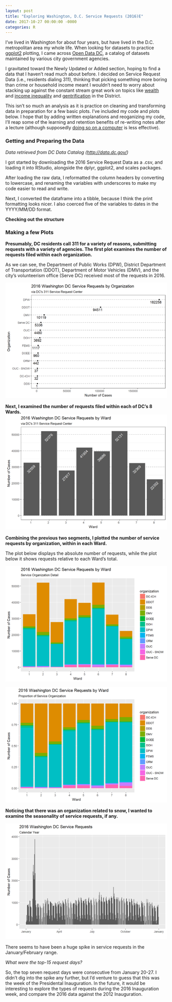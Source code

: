 ```yaml
---
layout: post
title: "Exploring Washington, D.C. Service Requests (2016)E"
date: 2017-10-27 00:00:00 -0000
categories: R
---
```


I’ve lived in Washington for about four years, but have lived in the D.C. metropolitan area my whole life. When looking for datasets to practice [ggplot2](http://ggplot2.org/) plotting, I came across [Open Data DC](http://opendata.dc.gov/), a catalog of datasets maintained by various city government agencies.

I gravitated toward the Newly Updated or Added section, hoping to find a data that I haven’t read much about before. I decided on Service Request Data (i.e., residents dialing 311), thinking that picking something more boring than crime or household income meant I wouldn’t need to worry about stacking up against the constant stream great work on topics like [wealth](http://storymaps.esri.com/stories/2016/wealth-divides/index.html) and [income inequality](https://districtmeasured.com/2015/06/23/ceo-pay-is-not-the-only-factor-that-accounts-for-income-inequality-in-dc-increasingly-the-corporate-ladder-youre-on-matters-more-than-where-you-are-on-the-corporate-ladder/) and [gentrification](https://www.datalensdc.com/gentrification-by-numbers.html) in the District.

This isn’t so much an analysis as it is practice on cleaning and transforming data in preparation for a few basic plots. I’ve included my code and plots below. I hope that by adding written explanations and reoganizing my code, I’ll reap some of the learning and retention benefits of re-writing notes after a lecture (although supposedly [doing so on a computer](http://www.npr.org/2016/04/17/474525392/attention-students-put-your-laptops-away) is less effective).

### Getting and Preparing the Data
*Data retrieved from DC Data Catalog (http://data.dc.gov/)*

I got started by downloading the 2016 Service Request Data as a .csv, and loading it into RStudio, alongside the dplyr, ggplot2, and scales packages.

<script src="https://gist.github.com/segoldma/6434a71628183da5267e2a0d8a45acfb.js"></script>

After loading the raw data, I reformatted the column headers by converting to lowercase, and renaming the variables with underscores to make my code easier to read and write.

<script src="https://gist.github.com/segoldma/37efc4e9018fc1fca67a76d56cab942c.js"></script>

Next, I converted the dataframe into a tibble, because I think the print formatting looks nicer. I also coerced five of the variables to dates in the YYYY/MM/DD format.

<script src="https://gist.github.com/segoldma/fec168a0e23c95e910e7c66e84fe5144.js"></script>

**Checking out the structure**

<script src="https://gist.github.com/segoldma/fc64d50934ce8be2d782e24f1a4ee73d.js"></script>

### Making a few Plots
**Presumably, DC residents call 311 for a variety of reasons, submitting requests with a variety of agencies. The first plot examines the number of requests filed within each organization.**

As we can see, the Department of Public Works (DPW), District Department of Transportation (DDOT), Department of Motor Vehicles (DMV), and the city’s volunteerism office (Serve DC) received most of the requests in 2016.

![Alt text](/docs/assets/images/dc-service-reqs-reqs-by-org.png)

<script src="https://gist.github.com/segoldma/ffe30f7311763a7694d12c50a2e51f4f.js"></script>

**Next, I examined the number of requests filed within each of DC’s 8 Wards.**
![Alt text](/docs/assets/images/dc-service-reqs-reqs-by-ward.png)

<script src="https://gist.github.com/segoldma/e4d993a6c76fcd4f5a6298d0a52c86af.js"></script>

**Combining the previous two segments, I plotted the number of service requests by organization, within in each Ward.**

The plot below displays the absolute number of requests, while the plot below it shows requests relative to each Ward’s total.

![Alt text](/docs/assets/images/dc-service-reqs-reqs-by-ward-and-org-abs.png)

![Alt text](/docs/assets/images/dc-service-reqs-reqs-by-ward-and-org-rel.png)

**Noticing that there was an organization related to snow, I wanted to examine the seasonality of service requests, if any.**

![Alt text](/docs/assets/images/dc-service-reqs-reqs-by-day.png)

<script src="https://gist.github.com/segoldma/2860b5ec76ee028bb514f349bc8b2ad7.js"></script>

There seems to have been a huge spike in service requests in the January/February range.

*What were the top-15 request days?*

<script src="https://gist.github.com/segoldma/1c8154bca27c586b7ea7d333df6b62b1.js"></script>

So, the top seven request days were consecutive from January 20-27. I didn’t dig into the spike any further, but I’d venture to guess that this was the week of the Presidental Inauguration. In the future, it would be interesting to explore the types of requests during the 2016 Inauguration week, and compare the 2016 data against the 2012 Inauguration.